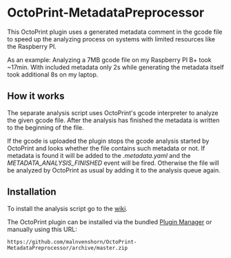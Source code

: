 # OctoPrint-MetadataPreprocessor

This OctoPrint plugin uses a generated metadata comment in the gcode file to speed up the analyzing process on systems with limited resources like the Raspberry PI.

As an example: Analyzing a 7MB gcode file on my Raspberry PI B+ took ~17min. With included metadata only 2s while generating the metadata itself took additional 8s on my laptop.

## How it works

The separate analysis script uses OctoPrint's gcode interpreter to analyze the given gcode file. After the analysis has finished the metadata is written to the beginning of the file.

If the gcode is uploaded the plugin stops the gcode analysis started by OctoPrint and looks whether the file contains such metadata or not. If metadata is found it will be added to the _.metadata.yaml_ and the _METADATA&#95;ANALYSIS&#95;FINISHED_ event will be fired. Otherwise the file will be analyzed by OctoPrint as usual by adding it to the analysis queue again.

## Installation

To install the analysis script go to the [wiki](https://github.com/malnvenshorn/OctoPrint-MetadataPreprocessor/wiki).

The OctoPrint plugin can be installed via the bundled [Plugin Manager](https://github.com/foosel/OctoPrint/wiki/Plugin:-Plugin-Manager) or manually using this URL:

```
https://github.com/malnvenshorn/OctoPrint-MetadataPreprocessor/archive/master.zip
```
